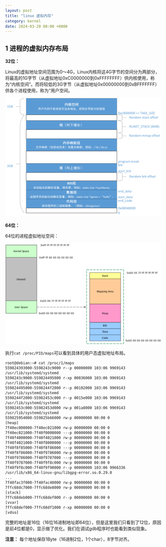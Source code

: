 ```yaml
---
layout: post
title: "linux 虚拟内存"
category: kernel
date: 2024-03-20 08:00 +0800
---
```


## 1 进程的虚拟内存布局

**32位：**

Linux的虚拟地址空间范围为0～4G，Linux内核将这4G字节的空间分为两部分， 将最高的1G字节（从虚拟地址0xC0000000到0xFFFFFFFF）供内核使用，称为“内核空间”。而将较低的3G字节（从虚拟地址0x00000000到0xBFFFFFFF）供各个进程使用，称为“用户空间。

![img](https://github.com/Geass-LL/draw/raw/master/github-io/process-address.png)

**64位：**

64位的进程虚拟地址空间：

![img](https://github.com/Geass-LL/draw/raw/master/github-io/64bit.png)

执行`cat /proc/PID/maps`可以看到具体的用户态虚拟地址布局。

```
root@debian:~# cat /proc/1/maps
559824393000-5598243c9000 r--p 00000000 103:06 9969143                   /usr/lib/systemd/systemd
5598243c9000-559824495000 r-xp 00036000 103:06 9969143                   /usr/lib/systemd/systemd
559824495000-5598244f2000 r--p 00102000 103:06 9969143                   /usr/lib/systemd/systemd
5598244f2000-55982453c000 r--p 0015e000 103:06 9969143                   /usr/lib/systemd/systemd
55982453c000-55982453d000 rw-p 001a8000 103:06 9969143                   /usr/lib/systemd/systemd
559825954000-559825b66000 rw-p 00000000 00:00 0                          [heap]
7f40ec000000-7f40ec021000 rw-p 00000000 00:00 0 
7f40ec021000-7f40f0000000 ---p 00000000 00:00 0 
7f40f4000000-7f40f4021000 rw-p 00000000 00:00 0 
7f40f4021000-7f40f8000000 ---p 00000000 00:00 0 
7f40f8f85000-7f40f8f86000 ---p 00000000 00:00 0 
7f40f8f86000-7f40f9786000 rw-p 00000000 00:00 0 
7f40f9786000-7f40f9787000 ---p 00000000 00:00 0 
7f40f9787000-7f40f9f8c000 rw-p 00000000 00:00 0 
7f40f9f8c000-7f40f9f90000 r--p 00000000 103:06 9966336                   /usr/lib/x86_64-linux-gnu/libgpg-error.so.0.29.0
...
7f40fac3f000-7f40fac40000 rw-p 00000000 00:00 0 
7ffc68dc7000-7ffc68de8000 rw-p 00000000 00:00 0                          [stack]
7ffc68deb000-7ffc68def000 r--p 00000000 00:00 0                          [vvar]
7ffc68def000-7ffc68df1000 r-xp 00000000 00:00 0                          [vdso]
```

完整的地址是16位（16位16进制地址即64位），但是这里我们只看到了12位，原因是前4位都是0，显示做了优化。我们在调试gdb程序时也能看到类似现象。

**注意：** 每个地址保存1Byte（16进制2位，1个char），8字节对齐。

